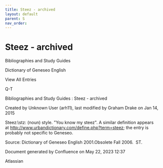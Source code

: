 ```yaml
---
title: Steez - archived
layout: default
parent: S
nav_order:
---
```


# Steez - archived

Bibliographies and Study Guides

Dictionary of Geneseo English

View All Entries

Q-T

Bibliographies and Study Guides : Steez - archived

Created by  Unknown User (arh11), last modified by  Graham Drake on Jan 14, 2015

Steez:\stz\: (noun) style. &quot;You know my steez&quot;. A similar definition appears at http://www.urbandictionary.com/define.php?term=steez; the entry is probably not specific to Geneseo.

Source: Dictionary of Geneseo English 2001.Obsolete Fall 2006.  ST.

Document generated by Confluence on May 22, 2023 12:37

Atlassian
